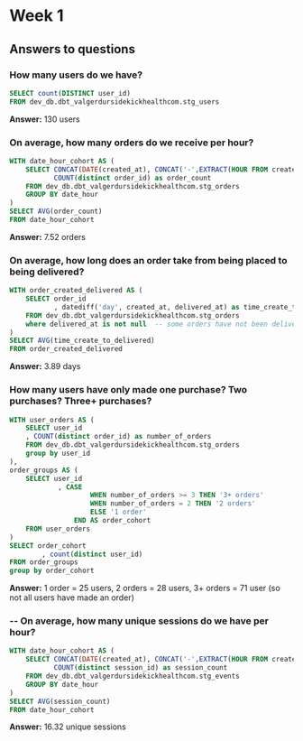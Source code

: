 # Week 1 
## Answers to questions

### How many users do we have?

```sql
SELECT count(DISTINCT user_id)
FROM dev_db.dbt_valgerdursidekickhealthcom.stg_users
```
**Answer:** 130 users

### On average, how many orders do we receive per hour?

```sql
WITH date_hour_cohort AS (
    SELECT CONCAT(DATE(created_at), CONCAT('-',EXTRACT(HOUR FROM created_at))) as date_hour,
           COUNT(distinct order_id) as order_count
    FROM dev_db.dbt_valgerdursidekickhealthcom.stg_orders
    GROUP BY date_hour
)
SELECT AVG(order_count)
FROM date_hour_cohort
```
**Answer:** 7.52 orders 


### On average, how long does an order take from being placed to being delivered?

```sql
WITH order_created_delivered AS (
    SELECT order_id
           , datediff('day', created_at, delivered_at) as time_create_to_delivered
    FROM dev_db.dbt_valgerdursidekickhealthcom.stg_orders
    where delivered_at is not null  -- some orders have not been delivered, we can not have these in the calculation
)
SELECT AVG(time_create_to_delivered)
FROM order_created_delivered
```
**Answer:** 3.89 days


### How many users have only made one purchase? Two purchases? Three+ purchases?

```sql
WITH user_orders AS (
    SELECT user_id
    , COUNT(distinct order_id) as number_of_orders
    FROM dev_db.dbt_valgerdursidekickhealthcom.stg_orders 
    group by user_id
),
order_groups AS (
    SELECT user_id
            , CASE 
                    WHEN number_of_orders >= 3 THEN '3+ orders' 
                    WHEN number_of_orders = 2 THEN '2 orders' 
                    ELSE '1 order'
                END AS order_cohort
    FROM user_orders
)
SELECT order_cohort
        , count(distinct user_id)
FROM order_groups
group by order_cohort
```
**Answer:** 1 order = 25 users, 2 orders = 28 users, 3+ orders = 71 user (so not all users have made an order)


### -- On average, how many unique sessions do we have per hour?

```sql
WITH date_hour_cohort AS (
    SELECT CONCAT(DATE(created_at), CONCAT('-',EXTRACT(HOUR FROM created_at))) as date_hour,
           COUNT(distinct session_id) as session_count
    FROM dev_db.dbt_valgerdursidekickhealthcom.stg_events
    GROUP BY date_hour
)
SELECT AVG(session_count)
FROM date_hour_cohort
```
**Answer:**  16.32 unique sessions

